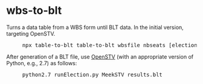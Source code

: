 # wbs-to-blt
Turns a data table from a WBS form until BLT data. In the initial version, targeting OpenSTV.

<pre>
     npx table-to-blt table-to-blt wbsfile nbseats [electionname] [sortballots] [shownames] &gt; results.blt
</pre>


After generation of a BLT file, use [OpenSTV](https://github.com/Conservatory/openstv) (with an appropriate version of Python, e.g., 2.7) as follows:
<pre>
     python2.7 runElection.py MeekSTV results.blt  
</pre>
